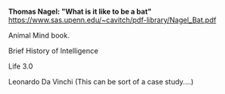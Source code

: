 **Thomas Nagel: "What is it like to be a bat"**
https://www.sas.upenn.edu/~cavitch/pdf-library/Nagel_Bat.pdf


Animal Mind book. 

Brief History of Intelligence 

Life 3.0 

Leonardo Da Vinchi (This can be sort of a case study....)





